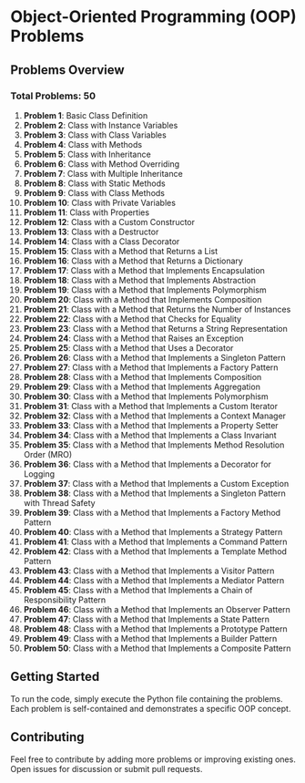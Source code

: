 # Object-Oriented Programming (OOP) Problems

## Problems Overview

### Total Problems: 50

1. **Problem 1**: Basic Class Definition
2. **Problem 2**: Class with Instance Variables
3. **Problem 3**: Class with Class Variables
4. **Problem 4**: Class with Methods
5. **Problem 5**: Class with Inheritance
6. **Problem 6**: Class with Method Overriding
7. **Problem 7**: Class with Multiple Inheritance
8. **Problem 8**: Class with Static Methods
9. **Problem 9**: Class with Class Methods
10. **Problem 10**: Class with Private Variables
11. **Problem 11**: Class with Properties
12. **Problem 12**: Class with a Custom Constructor
13. **Problem 13**: Class with a Destructor
14. **Problem 14**: Class with a Class Decorator
15. **Problem 15**: Class with a Method that Returns a List
16. **Problem 16**: Class with a Method that Returns a Dictionary
17. **Problem 17**: Class with a Method that Implements Encapsulation
18. **Problem 18**: Class with a Method that Implements Abstraction
19. **Problem 19**: Class with a Method that Implements Polymorphism
20. **Problem 20**: Class with a Method that Implements Composition
21. **Problem 21**: Class with a Method that Returns the Number of Instances
22. **Problem 22**: Class with a Method that Checks for Equality
23. **Problem 23**: Class with a Method that Returns a String Representation
24. **Problem 24**: Class with a Method that Raises an Exception
25. **Problem 25**: Class with a Method that Uses a Decorator
26. **Problem 26**: Class with a Method that Implements a Singleton Pattern
27. **Problem 27**: Class with a Method that Implements a Factory Pattern
28. **Problem 28**: Class with a Method that Implements Composition
29. **Problem 29**: Class with a Method that Implements Aggregation
30. **Problem 30**: Class with a Method that Implements Polymorphism
31. **Problem 31**: Class with a Method that Implements a Custom Iterator
32. **Problem 32**: Class with a Method that Implements a Context Manager
33. **Problem 33**: Class with a Method that Implements a Property Setter
34. **Problem 34**: Class with a Method that Implements a Class Invariant
35. **Problem 35**: Class with a Method that Implements Method Resolution Order (MRO)
36. **Problem 36**: Class with a Method that Implements a Decorator for Logging
37. **Problem 37**: Class with a Method that Implements a Custom Exception
38. **Problem 38**: Class with a Method that Implements a Singleton Pattern with Thread Safety
39. **Problem 39**: Class with a Method that Implements a Factory Method Pattern
40. **Problem 40**: Class with a Method that Implements a Strategy Pattern
41. **Problem 41**: Class with a Method that Implements a Command Pattern
42. **Problem 42**: Class with a Method that Implements a Template Method Pattern
43. **Problem 43**: Class with a Method that Implements a Visitor Pattern
44. **Problem 44**: Class with a Method that Implements a Mediator Pattern
45. **Problem 45**: Class with a Method that Implements a Chain of Responsibility Pattern
46. **Problem 46**: Class with a Method that Implements an Observer Pattern
47. **Problem 47**: Class with a Method that Implements a State Pattern
48. **Problem 48**: Class with a Method that Implements a Prototype Pattern
49. **Problem 49**: Class with a Method that Implements a Builder Pattern
50. **Problem 50**: Class with a Method that Implements a Composite Pattern

## Getting Started

To run the code, simply execute the Python file containing the problems. Each problem is self-contained and demonstrates a specific OOP concept.

## Contributing

Feel free to contribute by adding more problems or improving existing ones. Open issues for discussion or submit pull requests.
